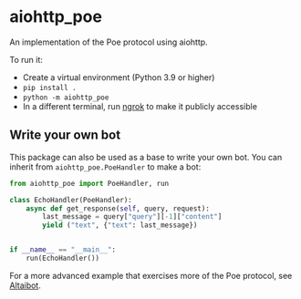 # aiohttp_poe

An implementation of the Poe protocol using aiohttp.

To run it:
- Create a virtual environment (Python 3.9 or higher)
- `pip install .`
- `python -m aiohttp_poe`
- In a different terminal, run [ngrok](https://ngrok.com/) to make it publicly accessible

## Write your own bot

This package can also be used as a base to write your own bot. You can
inherit from `aiohttp_poe.PoeHandler` to make a bot:

```python
from aiohttp_poe import PoeHandler, run

class EchoHandler(PoeHandler):
    async def get_response(self, query, request):
        last_message = query["query"][-1]["content"]
        yield ("text", {"text": last_message})


if __name__ == "__main__":
    run(EchoHandler())
```

For a more advanced example that exercises more of the Poe protocol, see
[Altaibot](./src/aiohttp_poe/samples/altai.py).

